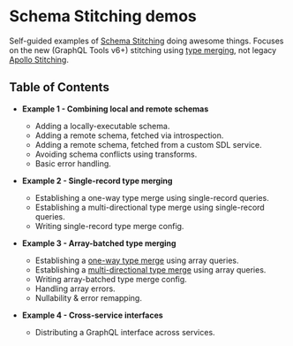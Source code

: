 # Schema Stitching demos

Self-guided examples of [Schema Stitching](https://www.graphql-tools.com/docs/stitch-combining-schemas) doing awesome things. Focuses on the new (GraphQL Tools v6+) stitching using [type merging](https://www.graphql-tools.com/docs/stitch-type-merging), not legacy [Apollo Stitching](https://www.apollographql.com/docs/federation/migrating-from-stitching/).

## Table of Contents

- **Example 1 - Combining local and remote schemas**

  - Adding a locally-executable schema.
  - Adding a remote schema, fetched via introspection.
  - Adding a remote schema, fetched from a custom SDL service.
  - Avoiding schema conflicts using transforms.
  - Basic error handling.

- **Example 2 - Single-record type merging**

  - Establishing a one-way type merge using single-record queries.
  - Establishing a multi-directional type merge using single-record queries.
  - Writing single-record type merge config.

- **Example 3 - Array-batched type merging**

  - Establishing a [one-way type merge](https://www.graphql-tools.com/docs/stitch-type-merging#unidirectional-merges) using array queries.
  - Establishing a [multi-directional type merge](https://www.graphql-tools.com/docs/stitch-type-merging#basic-example) using array queries.
  - Writing array-batched type merge config.
  - Handling array errors.
  - Nullability & error remapping.

- **Example 4 - Cross-service interfaces**

  - Distributing a GraphQL interface across services.
